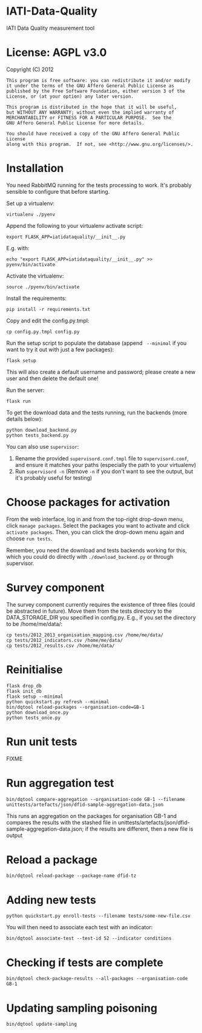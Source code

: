 IATI-Data-Quality
=================

IATI Data Quality measurement tool

License: AGPL v3.0
==================

Copyright (C) 2012

    This program is free software: you can redistribute it and/or modify
    it under the terms of the GNU Affero General Public License as
    published by the Free Software Foundation, either version 3 of the
    License, or (at your option) any later version.

    This program is distributed in the hope that it will be useful,
    but WITHOUT ANY WARRANTY; without even the implied warranty of
    MERCHANTABILITY or FITNESS FOR A PARTICULAR PURPOSE.  See the
    GNU Affero General Public License for more details.

    You should have received a copy of the GNU Affero General Public License
    along with this program.  If not, see <http://www.gnu.org/licenses/>.

Installation
============

You need RabbitMQ running for the tests processing to work. It's probably sensible to configure that before starting.

Set up a virtualenv:

    virtualenv ./pyenv

Append the following to your virtualenv activate script:

    export FLASK_APP=iatidataquality/__init__.py

E.g. with:

    echo "export FLASK_APP=iatidataquality/__init__.py" >> pyenv/bin/activate

Activate the virtualenv:

    source ./pyenv/bin/activate

Install the requirements:

    pip install -r requirements.txt

Copy and edit the config.py.tmpl:

    cp config.py.tmpl config.py

Run the setup script to populate the database (append ` --minimal` if you want to try it out with just a few packages):

    flask setup

This will also create a default username and password; please create a new user and then delete the default one!

Run the server:

    flask run

To get the download data and the tests running, run the backends (more details below):

    python download_backend.py
    python tests_backend.py

You can also use `supervisor`:

1. Rename the provided `supervisord.conf.tmpl` file to `supervisord.conf`, and ensure it matches your paths (especially the path to your virtualenv)
2. Run `supervisord -n` (Remove `-n` if you don't want to see the output, but it's probably useful for testing)


Choose packages for activation
==============================

From the web interface, log in and from the top-right drop-down menu, click `manage packages`. Select the packages you want to activate and click `activate packages`. Then, you can click the drop-down menu again and choose `run tests`.

Remember, you need the download and tests backends working for this, which you could do directly with `./download_backend.py` or through supervisor.

Survey component 
================

The survey component currently requires the existence of three files (could be abstracted in future). Move them from the tests directory to the DATA_STORAGE_DIR you specified in config.py. E.g., if you set the directory to be /home/me/data/:
    
    cp tests/2012_2013_organisation_mapping.csv /home/me/data/
    cp tests/2012_indicators.csv /home/me/data/
    cp tests/2012_results.csv /home/me/data/

Reinitialise
============

    flask drop_db
    flask init_db
    flask setup --minimal
    python quickstart.py refresh --minimal
    bin/dqtool reload-packages --organisation-code=GB-1
    python download_once.py
    python tests_once.py

Run unit tests
==============

FIXME

Run aggregation test
====================

    bin/dqtool compare-aggregation --organisation-code GB-1 --filename unittests/artefacts/json/dfid-sample-aggregation-data.json

This runs an aggregation on the packages for organisation GB-1 and compares
the results with the stashed file in unittests/artefacts/json/dfid-sample-aggregation-data.json; if the results are different, then a new file is output

Reload a package
================

    bin/dqtool reload-package --package-name dfid-tz

Adding new tests
================

    python quickstart.py enroll-tests --filename tests/some-new-file.csv

You will then need to associate each test with an indicator:

    bin/dqtool associate-test --test-id 52 --indicator conditions


Checking if tests are complete
==============================

    bin/dqtool check-package-results --all-packages --organisation-code GB-1


Updating sampling poisoning
===========================

    bin/dqtool update-sampling

